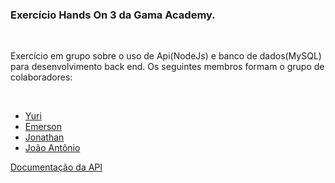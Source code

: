 <h3>Exercício Hands On 3 da Gama Academy.</h3>
<br>
<p>Exercício em grupo sobre o uso de Api(NodeJs) e banco de dados(MySQL) para desenvolvimento back end. Os seguintes membros formam o grupo 
  de colaboradores: </p>
<br>
<ul>
  <a href="https://github.com/StaticDreamstate/"><li>Yuri</li></a>
  <a href="https://github.com/EmersonSEP"><li>Emerson</li></a>
  <a href="https://github.com/jonathan-wanderley"><li>Jonathan</li></a>
  <a href="https://github.com/joaotoni"><li>João Antônio</li></a>
</ul>

<a href="https://staticdreamstate.github.io/XP42-HandsOn3/">Documentação da API</a>
